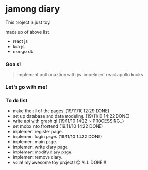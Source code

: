 # jamong diary

This project is just toy!

made up of above list.

- react js
- koa js
- mongo db

### Goals!

> implement authoriaztion with jwt
> impelment react apollo hooks

### Let's go with me!

### To do list

- make the all of the pages. (19/11/10 12:29 DONE)
- set up database and data modeling. (19/11/10 14:22 DONE)
- write api with graph ql (19/11/10 14:22 ~ PROCESSING..)
- set mobx into frontend (19/11/10 14:22 DONE)
- implement register page.
- implement login page. (19/11/10 14:22 DONE)
- implement main page.
- implement write diary page.
- implement modify diary page.
- implement remove diary.
- voila! my awesome toy project! 😊 ALL DONE!!!
